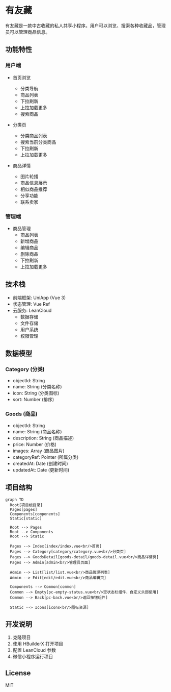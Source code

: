 # 有友藏

有友藏是一款中古收藏的私人共享小程序。用户可以浏览、搜索各种收藏品，管理员可以管理商品信息。

## 功能特性

### 用户端
- 首页浏览
  - 分类导航
  - 商品列表
  - 下拉刷新
  - 上拉加载更多
  - 搜索商品

- 分类页
  - 分类商品列表
  - 搜索当前分类商品
  - 下拉刷新
  - 上拉加载更多

- 商品详情
  - 图片轮播
  - 商品信息展示
  - 相似商品推荐
  - 分享功能
  - 联系卖家

### 管理端
- 商品管理
  - 商品列表
  - 新增商品
  - 编辑商品
  - 删除商品
  - 下拉刷新
  - 上拉加载更多

## 技术栈

- 前端框架: UniApp (Vue 3)
- 状态管理: Vue Ref
- 云服务: LeanCloud
  - 数据存储
  - 文件存储
  - 用户系统
  - 权限管理

## 数据模型

### Category (分类)
- objectId: String
- name: String (分类名称)
- icon: String (分类图标)
- sort: Number (排序)

### Goods (商品)
- objectId: String
- name: String (商品名称)
- description: String (商品描述)
- price: Number (价格)
- images: Array<String> (商品图片)
- categoryRef: Pointer<Category> (所属分类)
- createdAt: Date (创建时间)
- updatedAt: Date (更新时间)

## 项目结构

```mermaid
graph TD
  Root[项目根目录]
  Pages[pages]
  Components[components]
  Static[static]

  Root --> Pages
  Root --> Components
  Root --> Static

  Pages --> Index[index/index.vue<br/>首页]
  Pages --> Category[category/category.vue<br/>分类页]
  Pages --> GoodsDetail[goods-detail/goods-detail.vue<br/>商品详情页]
  Pages --> Admin[admin<br/>管理员页面]

  Admin --> List[list/list.vue<br/>商品管理列表]
  Admin --> Edit[edit/edit.vue<br/>商品编辑页]

  Components --> Common[common]
  Common --> Empty[pc-empty-status.vue<br/>空状态栏组件，自定义头部使用]
  Common --> Back[pc-back.vue<br/>返回按钮组件]

  Static --> Icons[icons<br/>图标资源]
```

## 开发说明

1. 克隆项目
2. 使用 HBuilderX 打开项目
3. 配置 LeanCloud 参数
4. 微信小程序运行项目

## License

MIT
